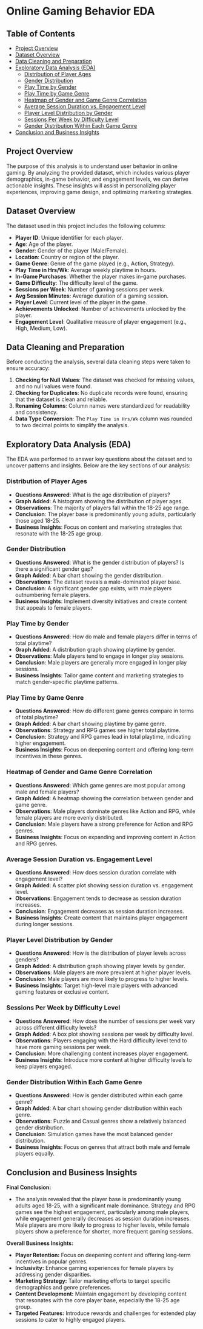 # Online Gaming Behavior EDA

## Table of Contents
- [Project Overview](#project-overview)
- [Dataset Overview](#dataset-overview)
- [Data Cleaning and Preparation](#data-cleaning-and-preparation)
- [Exploratory Data Analysis (EDA)](#exploratory-data-analysis-eda)
  - [Distribution of Player Ages](#distribution-of-player-ages)
  - [Gender Distribution](#gender-distribution)
  - [Play Time by Gender](#play-time-by-gender)
  - [Play Time by Game Genre](#play-time-by-game-genre)
  - [Heatmap of Gender and Game Genre Correlation](#heatmap-of-gender-and-game-genre-correlation)
  - [Average Session Duration vs. Engagement Level](#average-session-duration-vs-engagement-level)
  - [Player Level Distribution by Gender](#player-level-distribution-by-gender)
  - [Sessions Per Week by Difficulty Level](#sessions-per-week-by-difficulty-level)
  - [Gender Distribution Within Each Game Genre](#gender-distribution-within-each-game-genre)
- [Conclusion and Business Insights](#conclusion-and-business-insights)

## Project Overview
The purpose of this analysis is to understand user behavior in online gaming. By analyzing the provided dataset, which includes various player demographics, in-game behavior, and engagement levels, we can derive actionable insights. These insights will assist in personalizing player experiences, improving game design, and optimizing marketing strategies.

## Dataset Overview
The dataset used in this project includes the following columns:
- **Player ID**: Unique identifier for each player.
- **Age**: Age of the player.
- **Gender**: Gender of the player (Male/Female).
- **Location**: Country or region of the player.
- **Game Genre**: Genre of the game played (e.g., Action, Strategy).
- **Play Time in Hrs/Wk**: Average weekly playtime in hours.
- **In-Game Purchases**: Whether the player makes in-game purchases.
- **Game Difficulty**: The difficulty level of the game.
- **Sessions per Week**: Number of gaming sessions per week.
- **Avg Session Minutes**: Average duration of a gaming session.
- **Player Level**: Current level of the player in the game.
- **Achievements Unlocked**: Number of achievements unlocked by the player.
- **Engagement Level**: Qualitative measure of player engagement (e.g., High, Medium, Low).

## Data Cleaning and Preparation
Before conducting the analysis, several data cleaning steps were taken to ensure accuracy:
1. **Checking for Null Values**: The dataset was checked for missing values, and no null values were found.
2. **Checking for Duplicates**: No duplicate records were found, ensuring that the dataset is clean and reliable.
3. **Renaming Columns**: Column names were standardized for readability and consistency.
4. **Data Type Conversion**: The `Play Time in Hrs/Wk` column was rounded to two decimal points to simplify the analysis.

## Exploratory Data Analysis (EDA)
The EDA was performed to answer key questions about the dataset and to uncover patterns and insights. Below are the key sections of our analysis:

### Distribution of Player Ages
- **Questions Answered**: What is the age distribution of players?
- **Graph Added**: A histogram showing the distribution of player ages.
- **Observations**: The majority of players fall within the 18-25 age range.
- **Conclusion**: The player base is predominantly young adults, particularly those aged 18-25.
- **Business Insights**: Focus on content and marketing strategies that resonate with the 18-25 age group.

### Gender Distribution
- **Questions Answered**: What is the gender distribution of players? Is there a significant gender gap?
- **Graph Added**: A bar chart showing the gender distribution.
- **Observations**: The dataset reveals a male-dominated player base.
- **Conclusion**: A significant gender gap exists, with male players outnumbering female players.
- **Business Insights**: Implement diversity initiatives and create content that appeals to female players.

### Play Time by Gender
- **Questions Answered**: How do male and female players differ in terms of total playtime?
- **Graph Added**: A distribution graph showing playtime by gender.
- **Observations**: Male players tend to engage in longer play sessions.
- **Conclusion**: Male players are generally more engaged in longer play sessions.
- **Business Insights**: Tailor game content and marketing strategies to match gender-specific playtime patterns.

### Play Time by Game Genre
- **Questions Answered**: How do different game genres compare in terms of total playtime?
- **Graph Added**: A bar chart showing playtime by game genre.
- **Observations**: Strategy and RPG games see higher total playtime.
- **Conclusion**: Strategy and RPG games lead in total playtime, indicating higher engagement.
- **Business Insights**: Focus on deepening content and offering long-term incentives in these genres.

### Heatmap of Gender and Game Genre Correlation
- **Questions Answered**: Which game genres are most popular among male and female players?
- **Graph Added**: A heatmap showing the correlation between gender and game genre.
- **Observations**: Male players dominate genres like Action and RPG, while female players are more evenly distributed.
- **Conclusion**: Male players have a strong preference for Action and RPG genres.
- **Business Insights**: Focus on expanding and improving content in Action and RPG genres.

### Average Session Duration vs. Engagement Level
- **Questions Answered**: How does session duration correlate with engagement level?
- **Graph Added**: A scatter plot showing session duration vs. engagement level.
- **Observations**: Engagement tends to decrease as session duration increases.
- **Conclusion**: Engagement decreases as session duration increases.
- **Business Insights**: Create content that maintains player engagement during longer sessions.

### Player Level Distribution by Gender
- **Questions Answered**: How is the distribution of player levels across genders?
- **Graph Added**: A distribution graph showing player levels by gender.
- **Observations**: Male players are more prevalent at higher player levels.
- **Conclusion**: Male players are more likely to progress to higher levels.
- **Business Insights**: Target high-level male players with advanced gaming features or exclusive content.

### Sessions Per Week by Difficulty Level
- **Questions Answered**: How does the number of sessions per week vary across different difficulty levels?
- **Graph Added**: A box plot showing sessions per week by difficulty level.
- **Observations**: Players engaging with the Hard difficulty level tend to have more gaming sessions per week.
- **Conclusion**: More challenging content increases player engagement.
- **Business Insights**: Introduce more content at higher difficulty levels to keep players engaged.

### Gender Distribution Within Each Game Genre
- **Questions Answered**: How is gender distributed within each game genre?
- **Graph Added**: A bar chart showing gender distribution within each genre.
- **Observations**: Puzzle and Casual genres show a relatively balanced gender distribution.
- **Conclusion**: Simulation games have the most balanced gender distribution.
- **Business Insights**: Focus on genres that attract both male and female players equally.

## Conclusion and Business Insights
**Final Conclusion:**
- The analysis revealed that the player base is predominantly young adults aged 18-25, with a significant male dominance. Strategy and RPG games see the highest engagement, particularly among male players, while engagement generally decreases as session duration increases. Male players are more likely to progress to higher levels, while female players show a preference for shorter, more frequent gaming sessions.

**Overall Business Insights:**
- **Player Retention:** Focus on deepening content and offering long-term incentives in popular genres.
- **Inclusivity:** Enhance gaming experiences for female players by addressing gender disparities.
- **Marketing Strategy:** Tailor marketing efforts to target specific demographics and genre preferences.
- **Content Development:** Maintain engagement by developing content that resonates with the core player base, especially the 18-25 age group.
- **Targeted Features:** Introduce rewards and challenges for extended play sessions to cater to highly engaged players.
